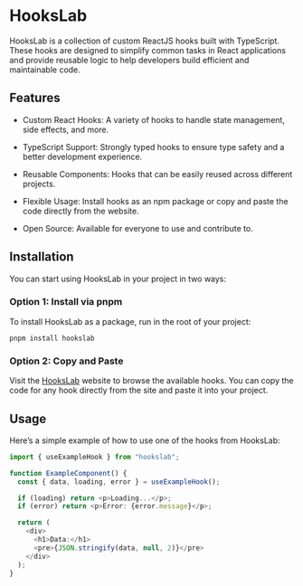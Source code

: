 # HooksLab

HooksLab is a collection of custom ReactJS hooks built with TypeScript. These hooks are designed to simplify common tasks in React applications and provide reusable logic to help developers build efficient and maintainable code.

## Features

- Custom React Hooks: A variety of hooks to handle state management, side effects, and more.

- TypeScript Support: Strongly typed hooks to ensure type safety and a better development experience.

- Reusable Components: Hooks that can be easily reused across different projects.

- Flexible Usage: Install hooks as an npm package or copy and paste the code directly from the website.

- Open Source: Available for everyone to use and contribute to.

## Installation

You can start using HooksLab in your project in two ways:

### Option 1: **Install via pnpm**

To install HooksLab as a package, run in the root of your project:

`pnpm install hookslab`

### Option 2: Copy and Paste

Visit the [HooksLab](https://hooks-lab.vercel.app/) website to browse the available hooks. You can copy the code for any hook directly from the site and paste it into your project.

## Usage

Here’s a simple example of how to use one of the hooks from HooksLab:

```typescript
import { useExampleHook } from "hookslab";

function ExampleComponent() {
  const { data, loading, error } = useExampleHook();

  if (loading) return <p>Loading...</p>;
  if (error) return <p>Error: {error.message}</p>;

  return (
    <div>
      <h1>Data:</h1>
      <pre>{JSON.stringify(data, null, 2)}</pre>
    </div>
  );
}
```
